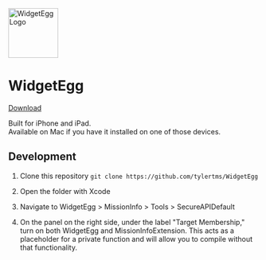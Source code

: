 <img src="https://github.com/tylertms/WidgetEgg/assets/74526874/c42635f6-d0ab-4de9-af0e-511ab0fa2242" alt="WidgetEgg Logo" height="100">

# WidgetEgg

[Download](https://apps.apple.com/us/app/widgetegg/id6502221824)


Built for iPhone and iPad.\
Available on Mac if you have it installed on one of those devices.


## Development

1. Clone this repository
`git clone https://github.com/tylertms/WidgetEgg`

2. Open the folder with Xcode
3. Navigate to WidgetEgg > MissionInfo > Tools > SecureAPIDefault
4. On the panel on the right side, under the label "Target Membership," turn on both WidgetEgg and MissionInfoExtension. This acts as a placeholder for a private function and will allow you to compile without that functionality. 
